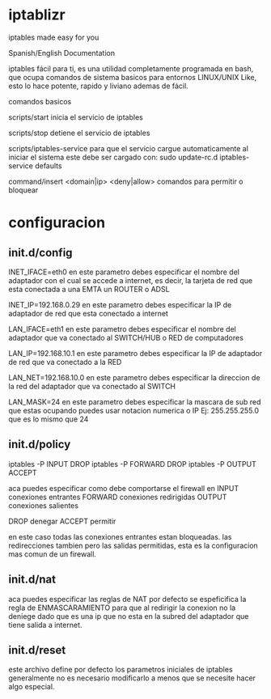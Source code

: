 iptablizr
=========

iptables made easy for you

Spanish/English Documentation

iptables fácil para ti, es una utilidad completamente programada en bash, que ocupa comandos de sistema basicos
para entornos LINUX/UNIX Like, esto lo hace potente, rapido y liviano ademas de fácil.

comandos basicos

scripts/start
inicia el servicio de iptables

scripts/stop
detiene el servicio de iptables

scripts/iptables-service
para que el servicio cargue automaticamente al iniciar el sistema
este debe ser cargado con:
sudo update-rc.d iptables-service defaults

command/insert <name> <domain|ip> <hostname> <deny|allow>
comandos para permitir o bloquear

configuracion
=============
init.d/config
-------------

INET_IFACE=eth0
en este parametro debes especificar el nombre del adaptador con el cual se accede a internet, es decir,
la tarjeta de red que esta conectada a una EMTA un ROUTER o ADSL

INET_IP=192.168.0.29
en este parametro debes especificar la IP de adaptador de red que esta conectado a internet 

LAN_IFACE=eth1
en este parametro debes especificar el nombre del adaptador que va conectado al SWITCH/HUB o RED de computadores

LAN_IP=192.168.10.1
en este parametro debes especificar la IP de adaptador de red que va conectado a la RED

LAN_NET=192.168.10.0
en este parametro debes especificar la direccion de la red del adaptador que va conectado al SWITCH

LAN_MASK=24
en este parametro debes especificar la mascara de sub red que estas ocupando puedes usar notacion numerica o IP
Ej: 255.255.255.0 que es lo mismo que 24

init.d/policy
-------------

iptables -P INPUT DROP
iptables -P FORWARD DROP
iptables -P OUTPUT ACCEPT

aca puedes especificar como debe comportarse el firewall en 
INPUT conexiones entrantes
FORWARD conexiones redirigidas
OUTPUT conexiones salientes

DROP denegar
ACCEPT permitir

en este caso todas las conexiones entrantes estan bloqueadas.
las redirecciones tambien pero las salidas permitidas, esta es la configuracion mas comun de un firewall.

init.d/nat
----------

aca puedes especificar las reglas de NAT
por defecto se espeficifica la regla de ENMASCARAMIENTO para que al redirigir la conexion no la deniege dado que es una 
ip que no esta en la subred del adaptador que tiene salida a internet.

init.d/reset
------------

este archivo define por defecto los parametros iniciales de iptables generalmente no es necesario modificarlo
a menos que se necesite hacer algo especial.

